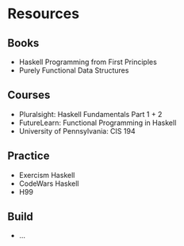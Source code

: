 # Resources

## Books

- Haskell Programming from First Principles
- Purely Functional Data Structures

## Courses

- Pluralsight: Haskell Fundamentals Part 1 + 2
- FutureLearn: Functional Programming in Haskell
- University of Pennsylvania: CIS 194

## Practice

- Exercism Haskell
- CodeWars Haskell
- H99

## Build

- ...
